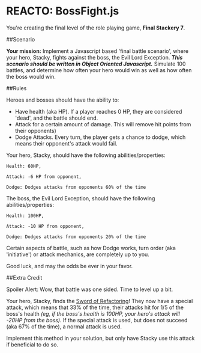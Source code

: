 # REACTO: BossFight.js

You're creating the final level of the role playing game, <b>Final Stackery 7</b>.

##Scenario

<b>Your mission:</b> Implement a Javascript based 'final battle scenario', where your hero, Stacky, fights against the boss, the Evil Lord Exception. <b><i>This scenario should be written in Object Oriented Javascript.</i></b> Simulate 100 battles, and determine how often your hero would win as well as how often the boss would win.

##Rules

Heroes and bosses should have the ability to:
<ul>
    <li>Have health (aka HP). If a player reaches 0 HP, they are considered 'dead', and the battle should end.</li>
    <li>Attack for a certain amount of damage. This will remove hit points from their opponents)</li> 
    <li>Dodge Attacks. Every turn, the player gets a chance to dodge, which means their opponent's attack would fail.</li>
</ul>

Your hero, Stacky, should have the following abilities/properties:

```
Health: 60HP,

Attack: -6 HP from opponent,

Dodge: Dodges attacks from opponents 60% of the time
```

The boss, the Evil Lord Exception, should have the following abilities/properties:

```
Health: 100HP,

Attack: -10 HP from opponent,

Dodge: Dodges attacks from opponents 20% of the time
```

Certain aspects of battle, such as how Dodge works, turn order (aka 'initiative') or attack mechanics, are completely up to you.

Good luck, and may the odds be ever in your favor.

##Extra Credit

Spoiler Alert: Wow, that battle was one sided. Time to level up a bit.

Your hero, Stacky, finds the <a href="https://www.youtube.com/watch?v=OBtsMTnstZM" target="_blank">Sword of Refactoring</a>! They now have a special attack, which means that 33% of the time, their attacks hit for 1/5 of the boss's health <i>(eg, if the boss's health is 100HP, your hero's attack will -20HP from the boss)</i>. If the special attack is used, but does not succeed (aka 67% of the time), a normal attack is used.

Implement this method in your solution, but only have Stacky use this attack if beneficial to do so.